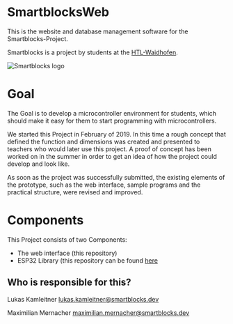
# SmartblocksWeb
This is the website and database management software for the Smartblocks-Project.

Smartblocks is a project by students at the [HTL-Waidhofen](https://htlwy.at/).

![Smartblocks logo](https://smartblocks.dev/images/Smartblock_vert.png)

# Goal
The Goal is to develop a microcontroller environment for students, which should make it easy for them to start programming with microcontrollers.

We started this Project in February of 2019.
In this time a rough concept that defined the function and dimensions was created and presented to teachers who would later use this project. A proof of concept has been worked on in the summer in order to get an idea of ​​how the project could develop and look like.

As soon as the project was successfully submitted, the existing elements of the prototype, such as the web interface, sample programs and the practical structure, were revised and improved.

# Components
This Project consists of two Components:

 - The web interface (this repository)
 - ESP32 Library (this repository can be found [here](https://github.com/SmartblocksAT/SmartblocksLibrary)

## Who is responsible for this?
Lukas Kamleitner <lukas.kamleitner@smartblocks.dev>

Maximilian Mernacher <maximilian.mernacher@smartblocks.dev>

